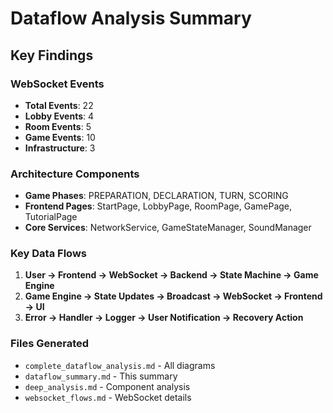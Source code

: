 # Dataflow Analysis Summary

## Key Findings

### WebSocket Events
- **Total Events**: 22
- **Lobby Events**: 4
- **Room Events**: 5
- **Game Events**: 10
- **Infrastructure**: 3

### Architecture Components
- **Game Phases**: PREPARATION, DECLARATION, TURN, SCORING
- **Frontend Pages**: StartPage, LobbyPage, RoomPage, GamePage, TutorialPage
- **Core Services**: NetworkService, GameStateManager, SoundManager

### Key Data Flows
1. **User → Frontend → WebSocket → Backend → State Machine → Game Engine**
2. **Game Engine → State Updates → Broadcast → WebSocket → Frontend → UI**
3. **Error → Handler → Logger → User Notification → Recovery Action**

### Files Generated
- `complete_dataflow_analysis.md` - All diagrams
- `dataflow_summary.md` - This summary
- `deep_analysis.md` - Component analysis
- `websocket_flows.md` - WebSocket details
